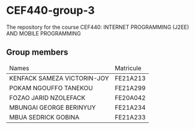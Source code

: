 # CEF440-group-3
The repository for the course CEF440: INTERNET PROGRAMMING (J2EE) AND MOBILE PROGRAMMING

## Group members 

<table>
    <thead>
        <td>Names</td>
        <td>Matricule</td>
    </thead>
    <tbody>
        <tr>
            <td>KENFACK SAMEZA VICTORIN-JOY</td>
            <td>FE21A213</td>
        </tr>
        <tr>
            <td>POKAM NGOUFFO TANEKOU</td>
            <td>FE21A299</td>
        </tr>
        <tr>
            <td>FOZAO JARID NZOLEFACK</td>
            <td>FE20A042</td>
        </tr>
        <tr>
            <td>MBUNGAI GEORGE BERINYUY</td>
            <td>FE21A234</td>
        </tr>
        <tr>
            <td>MBUA SEDRICK GOBINA</td>
            <td>FE21A233</td>
        </tr>
    </tbody>
</table>
